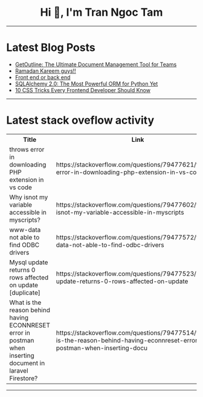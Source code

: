 <h1 align="center">Hi 👋, I'm Tran Ngoc Tam</h1>

---

# Latest Blog Posts 
<!-- BLOG-POST-LIST:START -->
- [GetOutline: The Ultimate Document Management Tool for Teams](https://dev.to/namnguyenthanhwork/getoutline-the-ultimate-document-management-tool-for-teams-4nmk)
- [Ramadan Kareem guys!!](https://dev.to/shafayeat/ramadan-kareem-guys-2bom)
- [Front end or back end](https://dev.to/adam_mohamed/front-end-or-back-end-fm8)
- [SQLAlchemy 2.0: The Most Powerful ORM for Python Yet](https://dev.to/leapcell/why-sqlalchemy-20-is-the-most-powerful-python-orm-37lb)
- [10 CSS Tricks Every Frontend Developer Should Know](https://dev.to/rowsanali/10-css-tricks-every-frontend-developer-should-know-4cj4)
<!-- BLOG-POST-LIST:END -->

---

# Latest stack oveflow activity
<table>
  <tr><th>Title</th><th>Link</th></tr>
  <!-- STACKOVERFLOW:START --><tr><td>throws error in downloading PHP extension in vs code</td><td>https://stackoverflow.com/questions/79477621/throws-error-in-downloading-php-extension-in-vs-code</td></tr><tr><td>Why isnot my variable accessible in myscripts?</td><td>https://stackoverflow.com/questions/79477602/why-isnot-my-variable-accessible-in-myscripts</td></tr><tr><td>www-data not able to find ODBC drivers</td><td>https://stackoverflow.com/questions/79477572/www-data-not-able-to-find-odbc-drivers</td></tr><tr><td>Mysql update returns 0 rows affected on update [duplicate]</td><td>https://stackoverflow.com/questions/79477523/mysql-update-returns-0-rows-affected-on-update</td></tr><tr><td>What is the reason behind having ECONNRESET error in postman when inserting document in laravel Firestore?</td><td>https://stackoverflow.com/questions/79477514/what-is-the-reason-behind-having-econnreset-error-in-postman-when-inserting-docu</td></tr><!-- STACKOVERFLOW:END -->
</table>

---


